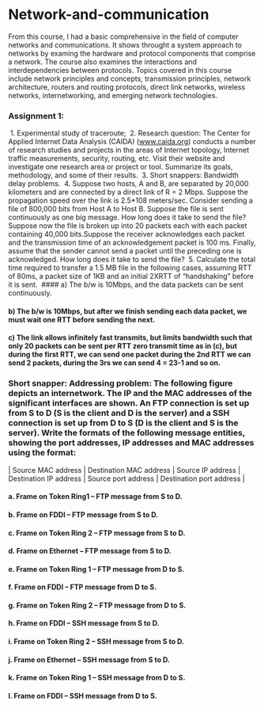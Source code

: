# Network-and-communication
From this course, I had a basic comprehensive in the field of computer networks and communications. 
It shows throught a system approach to networks by examing the hardware and protocol components that comprise a network.
The course also examines the interactions and interdependencies between protocols. 
Topics covered in this course include network principles and concepts, transmission principles, network architecture, 
routers and routing protocols, direct link networks, wireless networks, internetworking, and emerging network technologies.

### Assignment 1: 
  1. Experimental study of traceroute;
  2. Research question: The Center for Applied Internet Data Analysis (CAIDA) (www.caida.org) conducts a number of research studies and projects in the areas of Internet topology, Internet traffic measurements, security, routing, etc. Visit their website and investigate one research area or project or tool. Summarize its goals, methodology, and some of their results.
  3. Short snappers: Bandwidth delay problems.
  4. Suppose two hosts, A and B, are separated by 20,000 kilometers and are connected by a direct link of R = 2 Mbps. Suppose the propagation speed over the link is 2.5*108 meters/sec. Consider sending a file of 800,000 bits from Host A to Host B. Suppose the file is sent continuously as one big message. How long does it take to send the file? Suppose now the file is broken up into 20 packets each with each packet containing 40,000 bits.Suppose the receiver acknowledges each packet and the transmission time of an acknowledgement packet is 100 ms. Finally, assume that the sender cannot send a packet until the preceding one is acknowledged. How long does it take to send the file?
  5. Calculate the total time required to transfer a 1.5 MB file in the following cases, assuming RTT of 80ms, a packet size of 1KB and an initial 2XRTT of “handshaking” before it is sent.
  #### a) The b/w is 10Mbps, and the data packets can be sent continuously.
  #### b) The b/w is 10Mbps, but after we finish sending each data packet, we must wait one RTT before sending the next. 
  #### c) The link allows infinitely fast transmits, but limits bandwidth such that only 20 packets can be sent per RTT zero transmit time as in (c), but during the first RTT, we can send one packet during the 2nd RTT we can send 2 packets, during the 3rs we can send 4 = 23-1 and so on.
  ### Short snapper: Addressing problem: The following figure depicts an internetwork. The IP and the MAC addresses of the significant interfaces are shown. An FTP connection is set up from S to D (S is the client and D is the server) and a SSH connection is set up from D to S (D is the client and S is the server). Write the formats of the following message entities, showing the port addresses, IP addresses and MAC addresses using the format:
| Source MAC address  | Destination MAC address  | Source IP address |  Destination IP address  | Source port address  | Destination port address |
 #### a. Frame on Token Ring1 – FTP message from S to D.
 #### b. Frame on FDDI – FTP message from S to D.
 #### c. Frame on Token Ring 2 – FTP message from S to D.
 #### d. Frame on Ethernet – FTP message from S to D.
 #### e. Frame on Token Ring 1 – FTP message from D to S.
 #### f. Frame on FDDI – FTP message from D to S.
 #### g. Frame on Token Ring 2 – FTP message from D to S.
 #### h. Frame on FDDI – SSH message from S to D.
 #### i. Frame on Token Ring 2 – SSH message from S to D.
 #### j. Frame on Ethernet – SSH message from S to D.
 #### k. Frame on Token Ring 1 – SSH message from D to S.
 #### l. Frame on FDDI – SSH message from D to S.



